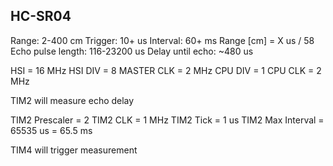 HC-SR04
-------

Range: 2-400 cm
Trigger: 10+ us
Interval: 60+ ms
Range [cm] = X us / 58
Echo pulse length: 116-23200 us
Delay until echo: ~480 us

HSI = 16 MHz
HSI DIV = 8
MASTER CLK = 2 MHz
CPU DIV = 1
CPU CLK = 2 MHz

TIM2 will measure echo delay

TIM2 Prescaler = 2
TIM2 CLK = 1 MHz
TIM2 Tick = 1 us
TIM2 Max Interval = 65535 us = 65.5 ms

TIM4 will trigger measurement